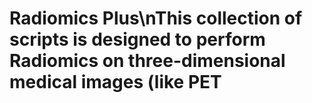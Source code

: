 # Radiomics Plus\nThis collection of scripts is designed to perform Radiomics on three-dimensional medical images (like PET